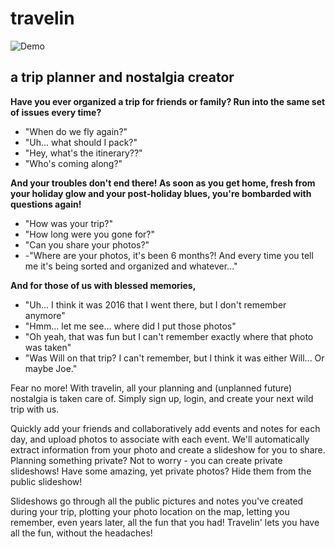 # travelin

![Demo](https://i.imgur.com/KqZRMkF.gif)

## a trip planner and nostalgia creator

**Have you ever organized a trip for friends or family? Run into the same set of issues every time?**

-   "When do we fly again?"
-   "Uh... what should I pack?"
-   "Hey, what's the itinerary??"
-   "Who's coming along?"

**And your troubles don't end there! As soon as you get home, fresh from your holiday glow and your post-holiday blues, you're bombarded with questions again!**

-   "How was your trip?"
-   "How long were you gone for?"
-   "Can you share your photos?"
-   -"Where are your photos, it's been 6 months?! And every time you tell me it's being sorted and organized and whatever..."

**And for those of us with blessed memories,**

-   "Uh... I think it was 2016 that I went there, but I don't remember anymore"
-   "Hmm... let me see... where did I put those photos"
-   "Oh yeah, that was fun but I can't remember exactly where that photo was taken"
-   "Was Will on that trip? I can't remember, but I think it was either Will... Or maybe Joe."

Fear no more! With travelin, all your planning and (unplanned future) nostalgia is taken care of. Simply sign up, login, and create your next wild trip with us.

Quickly add your friends and collaboratively add events and notes for each day, and upload photos to associate with each event. We'll automatically extract information from your photo and create a slideshow for you to share. Planning something private? Not to worry - you can create private slideshows! Have some amazing, yet private photos? Hide them from the public slideshow!

Slideshows go through all the public pictures and notes you've created during your trip, plotting your photo location on the map, letting you remember, even years later, all the fun that you had! Travelin' lets you have all the fun, without the headaches!
